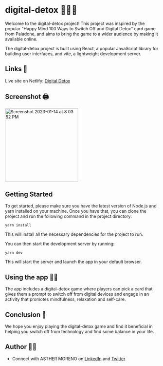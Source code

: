 # digital-detox 👩🏼‍💻

Welcome to the digital-detox project! This project was inspired by the popular "Happy Mind 100 Ways to Switch Off and Digital Detox" card game from Paladone, and aims to bring the game to a wider audience by making it available online.

The digital-detox project is built using React, a popular JavaScript library for building user interfaces, and vite, a lightweight development server.

## Links 🔗

Live site on Netlify: [Digital Detox](https://digital-detox.netlify.app)

## Screenshot 🖨️

<img width="240" alt="Screenshot 2023-01-14 at 8 03 52 PM" src="https://user-images.githubusercontent.com/89284873/212515570-6541a724-7824-47ed-ab02-0793c5db6942.png">

## Getting Started

To get started, please make sure you have the latest version of Node.js and yarn installed on your machine. Once you have that, you can clone the project and run the following command in the project directory:

``` yarn install ```

This will install all the necessary dependencies for the project to run.

You can then start the development server by running:

``` yarn dev ```

This will start the server and launch the app in your default browser.

## Using the app 💃🏼

The app includes a digital-detox game where players can pick a card that gives them a prompt to switch off from digital devices and engage in an activity that promotes mindfulness, relaxation and self-care.

## Conclusion 📍

We hope you enjoy playing the digital-detox game and find it beneficial in helping you switch off from technology and find some balance in your life.

## Author 👸🏼

- Connect with ASTHER MORENO on [LinkedIn](https://www.linkedin.com/in/asthermoreno10/) and [Twitter](https://twitter.com/sexy_gravy)
